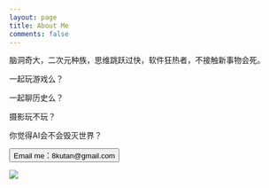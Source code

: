 ```yaml
---
layout: page
title: About Me
comments: false
---
```


<div class="container">
            <div class="row justify-content-center">
                <div class="col-md-8">
                    <p>脑洞奇大，二次元种族，思维跳跃过快，软件狂热者，不接触新事物会死。</p>
                    <p>一起玩游戏么？</p>
                    <p>一起聊历史么？</p>
                    <p>摄影玩不玩？</p>
                    <p>你觉得AI会不会毁灭世界？</p>
                    <form action="mailto:8kutan@gmail.com" method="GET">
                        <input class="btn btn-success" type="submit" value="Email me：8kutan@gmail.com">
                    </form>
                </div>
                <div class="col-md-4 text-right footersocial">
                    <img src="{{ site.baseurl }}/assets/images/logo_about.jpg">
                </div>
            </div>
        </div>


